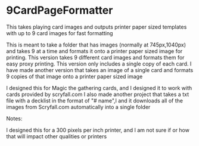 # 9CardPageFormatter
This takes playing card images and outputs printer paper sized templates with up to 9 card images for fast formatting

This is meant to take a folder that has images (normally at 745px,1040px) and takes 9 at a time and formats it onto a printer paper sized image for printing. This version takes 9 different card images and formats them for easy proxy printing. This version only includes a single copy of each card. I have made another version that takes an image of a single card and formats 9 copies of that image onto a printer paper sized image

I designed this for Magic the gathering cards, and I designed it to work with cards provided by scryfall.com
I also made another project that takes a txt file with a decklist in the format of "# name",l and it downloads all of the images from Scryfall.com automatically into a single folder


Notes:

I designed this for a 300 pixels per inch printer, and I am not sure if or how that will impact other qualities or printers
